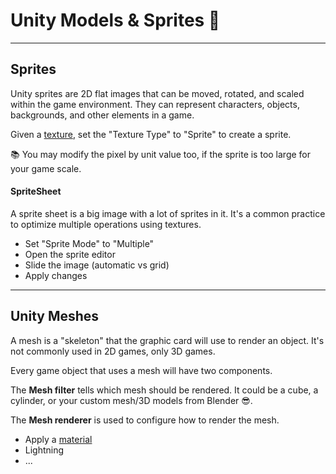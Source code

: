 # Unity Models & Sprites 🩻

<hr class="sep-both">

## Sprites

<div class="row row-cols-lg-2"><div>

Unity sprites are 2D flat images that can be moved, rotated, and scaled within the game environment. They can represent characters, objects, backgrounds, and other elements in a game.

Given a [texture](../materials/index.md#textures), set the "Texture Type" to "Sprite" to create a sprite.

📚 You may modify the pixel by unit value too, if the sprite is too large for your game scale.
</div><div>

#### SpriteSheet

A sprite sheet is a big image with a lot of sprites in it. It's a common practice to optimize multiple operations using textures.

* Set "Sprite Mode" to "Multiple"
* Open the sprite editor
* Slide the image (automatic vs grid)
* Apply changes
</div></div>

<hr class="sep-both">

## Unity Meshes

<div class="row row-cols-lg-2"><div>

A mesh is a "skeleton" that the graphic card will use to render an object. It's not commonly used in 2D games, only 3D games.

Every game object that uses a mesh will have two components.

The **Mesh filter** tells which mesh should be rendered. It could be a cube, a cylinder, or your custom mesh/3D models from Blender 😎.
</div><div>

The **Mesh renderer** is used to configure how to render the mesh.

* Apply a [material](../materials/index.md)
* Lightning
* ...
</div></div>